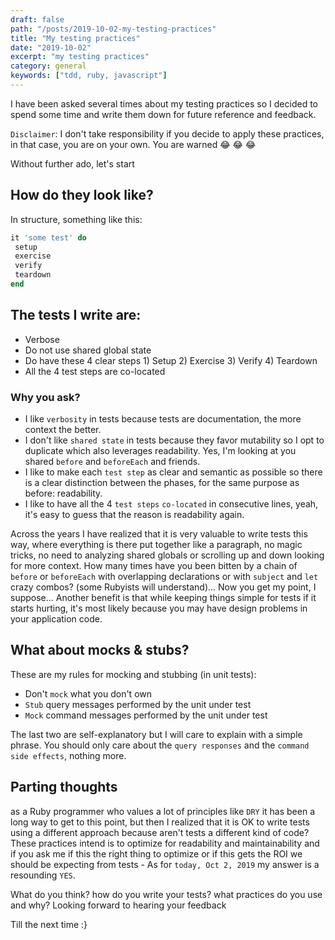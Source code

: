 ```yaml
---
draft: false
path: "/posts/2019-10-02-my-testing-practices"
title: "My testing practices"
date: "2019-10-02"
excerpt: "my testing practices"
category: general
keywords: ["tdd, ruby, javascript"]
---
```


I have been asked several times about my testing practices so I decided to spend some time and write them down for future reference and feedback.

`Disclaimer`: I don't take responsibility if you decide to apply these practices, in that case, you are on your own. You are warned :joy: :joy: :joy:

Without further ado, let's start

## How do they look like?

In structure, something like this:

```ruby
it 'some test' do
 setup
 exercise
 verify
 teardown
end
```

## The tests I write are:

- Verbose
- Do not use shared global state
- Do have these 4 clear steps 1) Setup 2) Exercise 3) Verify 4) Teardown
- All the 4 test steps are co-located

### Why you ask?

- I like `verbosity` in tests because tests are documentation, the more context the better.
- I don't like `shared state` in tests because they favor mutability so I opt to duplicate which also leverages readability. Yes, I'm looking at you shared `before` and `beforeEach` and friends.
- I like to make each `test step` as clear and semantic as possible so there is a clear distinction between the phases, for the same purpose as before: readability.
- I like to have all the 4 `test steps` `co-located` in consecutive lines, yeah, it's easy to guess that the reason is readability again.

Across the years I have realized that it is very valuable to write tests this way, where everything is there put together like a paragraph, no magic tricks, no need to analyzing shared globals or scrolling up and down looking for more context. How many times have you been bitten by a chain of `before` or `beforeEach` with overlapping declarations or with `subject` and `let` crazy combos? (some Rubyists will understand)... Now you get my point, I suppose... Another benefit is that while keeping things simple for tests if it starts hurting, it's most likely because you may have design problems in your application code.

## What about mocks & stubs?

These are my rules for mocking and stubbing (in unit tests):

- Don't `mock` what you don't own
- `Stub` query messages performed by the unit under test
- `Mock` command messages performed by the unit under test

The last two are self-explanatory but I will care to explain with a simple phrase. You should only care about the `query responses` and the `command side effects`, nothing more.

## Parting thoughts

as a Ruby programmer who values a lot of principles like `DRY` it has been a long way to get to this point, but then I realized that it is OK to write tests using a different approach because aren't tests a different kind of code? These practices intend is to optimize for readability and maintainability and if you ask me if this the right thing to optimize or if this gets the ROI we should be expecting from tests - As for `today, Oct 2, 2019` my answer is a resounding `YES`.

What do you think? how do you write your tests? what practices do you use and why? 
Looking forward to hearing your feedback

Till the next time :}
